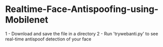 # Realtime-Face-Antispoofing-using-Mobilenet
1 - Download and save the file in a directory
2 - Run 'trywebanti.py' to see real-time antispoof detection of your face
